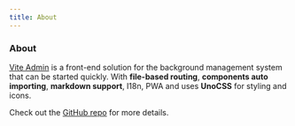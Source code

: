 ```yaml
---
title: About
---
```


<div class="text-center">
  <!-- You can use Vue components inside markdown -->
  <div i-carbon-dicom-overlay class="text-4xl -mb-6 m-auto" />
  <h3>About</h3>
</div>

[Vite Admin](https://github.com/hmingv/vite-admin) is a front-end solution for the background management system that can be started quickly. With **file-based routing**, **components auto importing**, **markdown support**, I18n, PWA and uses **UnoCSS** for styling and icons.

Check out the [GitHub repo](https://github.com/hmingv/vite-admin) for more details.
